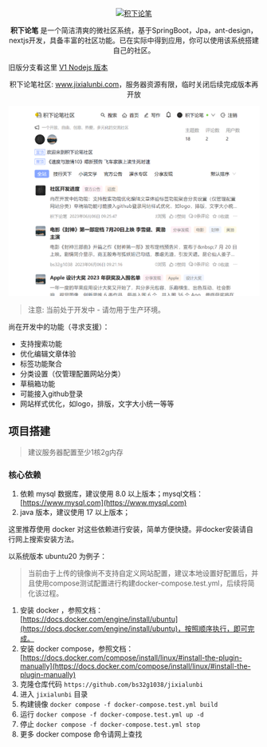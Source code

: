 <p align="center">
    <a href="http://www.jixialunbi.com" target="_blank" rel="noopener noreferrer">
        <img width="200" src="http://www.jixialunbi.com/_next/static/media/logo.ba0938f6.png" alt="积下论笔" />
    </a>
</p>

<p align="center"><b>积下论笔</b> 是一个简洁清爽的微社区系统，基于SpringBoot，Jpa，ant-design，nextjs开发，具备丰富的社区功能。已在实际中得到应用，你可以使用该系统搭建自己的社区。</p>

旧版分支看这里 [V1 Nodejs 版本](https://github.com/bs32g1038/jixialunbi/tree/v1)

<p align="center">
    积下论笔社区: <a href="http://www.jixialunbi.com" target="_blank" rel="noopener noreferrer">www.jixialunbi.com</a>，服务器资源有限，临时关闭后续完成版本再开放
</p>

![社区首页](https://github.com/bs32g1038/jixialunbi/blob/main/screenshots/home.png?raw=true)

> 注意: 当前处于开发中 - 请勿用于生产环境。

尚在开发中的功能（寻求支援）：

* 支持搜索功能
* 优化编辑文章体验
* 标签功能聚合
* 分类设置（仅管理配置网站分类）
* 草稿箱功能
* 可能接入github登录
* 网站样式优化，如logo，排版，文字大小统一等等

## 项目搭建

> 建议服务器配置至少1核2g内存

### 核心依赖

1. 依赖 mysql 数据库，建议使用 8.0 以上版本；mysql文档：[https://www.mysql.com](https://www.mysql.com)
2. java 版本，建议使用 17 以上版本；

这里推荐使用 docker 对这些依赖进行安装，简单方便快捷。非docker安装请自行网上搜索安装方法。

以系统版本 ubuntu20 为例子：

> 当前由于上传的镜像尚不支持自定义网站配置，建议本地设置好配置后，并且使用compose测试配置进行构建docker-compose.test.yml，后续将简化该过程。

1. 安装 docker ，参照文档：[https://docs.docker.com/engine/install/ubuntu](https://docs.docker.com/engine/install/ubuntu)，按照顺序执行，即可完成。
2. 安装 docker compose，参照文档：[https://docs.docker.com/compose/install/linux/#install-the-plugin-manually](https://docs.docker.com/compose/install/linux/#install-the-plugin-manually)
3. 克隆仓库代码 `https://github.com/bs32g1038/jixialunbi`
4. 进入 `jixialunbi` 目录
5. 构建镜像 `docker compose -f docker-compose.test.yml build`
6. 运行 `docker compose -f docker-compose.test.yml up -d`
7. 停止 `docker compose -f docker-compose.test.yml stop`
8. 更多 docker compose 命令请网上查找
